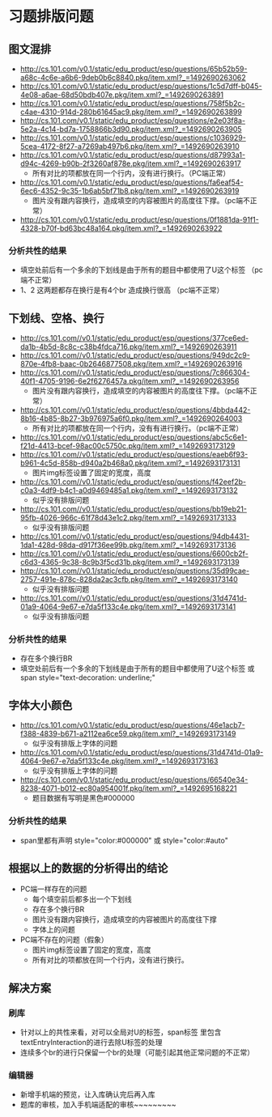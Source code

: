 习题排版问题
===  
## 图文混排  
* http://cs.101.com/v0.1/static/edu_product/esp/questions/65b52b59-a68c-4c6e-a6b6-9deb0b6c8840.pkg/item.xml?_=1492690263062 
* http://cs.101.com/v0.1/static/edu_product/esp/questions/1c5d7dff-b045-4e08-a6ae-68d50bdb407e.pkg/item.xml?_=1492690263891 
* http://cs.101.com/v0.1/static/edu_product/esp/questions/758f5b2c-c4ae-4310-914d-280b61645ac9.pkg/item.xml?_=1492690263899   
* http://cs.101.com/v0.1/static/edu_product/esp/questions/e2e03f8a-5e2a-4c14-bd7a-1758866b3d90.pkg/item.xml?_=1492690263905 
* http://cs.101.com/v0.1/static/edu_product/esp/questions/c1036929-5cea-4172-8f27-a7269ab497b6.pkg/item.xml?_=1492690263910 
* http://cs.101.com/v0.1/static/edu_product/esp/questions/d87993a1-d94c-4269-b90b-2f3260af878e.pkg/item.xml?_=1492690263917   
  * 所有对比的项都放在同一个行内，没有进行换行。（PC端正常）
* http://cs.101.com/v0.1/static/edu_product/esp/questions/fa6eaf54-6ec6-4352-9c35-1b6ab5bf71b8.pkg/item.xml?_=1492690263919   
  * 图片没有跟内容换行，造成填空的内容被图片的高度往下撑。（pc端不正常）
* http://cs.101.com/v0.1/static/edu_product/esp/questions/0f1881da-91f1-4328-b70f-bd63bc48a164.pkg/item.xml?_=1492690263922   
### 分析共性的结果  
* 填空处前后有一个多余的下划线是由于所有的题目中都使用了U这个标签  （pc端不正常）
* 1、2 这两题都存在换行是有4个br 造成换行很高  （pc端不正常）
## 下划线、空格、换行  
* http://cs.101.com//v0.1/static/edu_product/esp/questions/377ce6ed-da1b-4b5d-8c8c-c38b4fdca716.pkg/item.xml?_=1492690263911 
* http://cs.101.com//v0.1/static/edu_product/esp/questions/949dc2c9-870e-4fb8-baac-0b2646877508.pkg/item.xml?_=1492690263916 
* http://cs.101.com//v0.1/static/edu_product/esp/questions/7c866304-40f1-4705-9196-6e2f6276457a.pkg/item.xml?_=1492690263956   
  * 图片没有跟内容换行，造成填空的内容被图片的高度往下撑。（pc端不正常）
* http://cs.101.com//v0.1/static/edu_product/esp/questions/4bbda442-8b16-4b85-8b27-3b976975a6f0.pkg/item.xml?_=1492690264003  
  * 所有对比的项都放在同一个行内，没有有进行换行。（pc端不正常）
* http://cs.101.com//v0.1/static/edu_product/esp/questions/abc5c6e1-f21d-4413-bcef-98ac00c5750c.pkg/item.xml?_=1492693173129 
* http://cs.101.com//v0.1/static/edu_product/esp/questions/eaeb6f93-b961-4c5d-858b-d940a2b468a0.pkg/item.xml?_=1492693173131  
  * 图片img标签设置了固定的宽度，高度
* http://cs.101.com//v0.1/static/edu_product/esp/questions/f42eef2b-c0a3-4df9-b4c1-a0d9469485a1.pkg/item.xml?_=1492693173132  
  * 似乎没有排版问题
* http://cs.101.com//v0.1/static/edu_product/esp/questions/bb19eb21-95fb-4026-966c-61f78d43e1c2.pkg/item.xml?_=1492693173133  
  * 似乎没有排版问题
* http://cs.101.com//v0.1/static/edu_product/esp/questions/94db4431-1da1-428d-98da-d917f36ee99b.pkg/item.xml?_=1492693173136 
* http://cs.101.com//v0.1/static/edu_product/esp/questions/6600cb2f-c6d3-4365-9c38-8c9b3f5cd31b.pkg/item.xml?_=1492693173139 
* http://cs.101.com//v0.1/static/edu_product/esp/questions/35d99cae-2757-491e-878c-828da2ac3cfb.pkg/item.xml?_=1492693173140  
  * 似乎没有排版问题
* http://cs.101.com//v0.1/static/edu_product/esp/questions/31d4741d-01a9-4064-9e67-e7da5f133c4e.pkg/item.xml?_=1492693173141  
  * 似乎没有排版问题
### 分析共性的结果   
* 存在多个换行BR  
* 填空处前后有一个多余的下划线是由于所有的题目中都使用了U这个标签 或 span style="text-decoration: underline;" 
## 字体大小颜色  
* http://cs.101.com/v0.1/static/edu_product/esp/questions/46e1acb7-f388-4839-b671-a2112ea6ce59.pkg/item.xml?_=1492693173149  
  * 似乎没有排版上字体的问题
* http://cs.101.com/v0.1/static/edu_product/esp/questions/31d4741d-01a9-4064-9e67-e7da5f133c4e.pkg/item.xml?_=1492693173163  
  * 似乎没有排版上字体的问题
* http://cs.101.com/v0.1/static/edu_product/esp/questions/66540e34-8238-4071-b012-ec80a954001f.pkg/item.xml?_=1492695168221  
  * 题目数据有写明是黑色#000000
### 分析共性的结果  
  * span里都有声明 style="color:#000000" 或 style="color:#auto" 
## 根据以上的数据的分析得出的结论
* PC端一样存在的问题  
  * 每个填空前后都多出一个下划线 
  * 存在多个换行BR  
  * 图片没有跟内容换行，造成填空的内容被图片的高度往下撑  
  * 字体上的问题
* PC端不存在的问题（假象）  
  * 图片img标签设置了固定的宽度，高度  
  * 所有对比的项都放在同一个行内，没有进行换行。
## 解决方案  
### 刷库
  * 针对以上的共性来看，对可以全局对U的标签，span标签 里包含textEntryInteraction的进行去除U标签的处理  
  * 连续多个br的进行只保留一个br的处理（可能引起其他正常问题的不正常）  
### 编辑器  
  * 新增手机端的预览，让入库确认完后再入库  
  * 题库的审核，加入手机端适配的审核~~~~~~~~~





